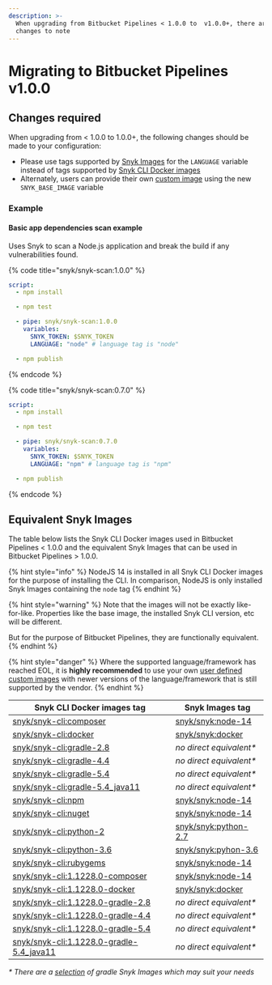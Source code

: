 ```yaml
---
description: >-
  When upgrading from Bitbucket Pipelines < 1.0.0 to  v1.0.0+, there are some
  changes to note
---
```


# Migrating to Bitbucket Pipelines v1.0.0

## Changes required

When upgrading from < 1.0.0 to 1.0.0+, the following changes should be made to your configuration:

* Please use tags supported by [Snyk Images](https://hub.docker.com/r/snyk/snyk/tags) for the `LANGUAGE` variable instead of tags supported by [Snyk CLI Docker images](https://hub.docker.com/r/snyk/snyk-cli/tags)
* Alternately, users can provide their own [custom image](user-defined-custom-images.md) using the new `SNYK_BASE_IMAGE` variable

### Example

#### Basic app dependencies scan example <a href="#markdown-header-basic-app-dependencies-scan-example" id="markdown-header-basic-app-dependencies-scan-example"></a>

Uses Snyk to scan a Node.js application and break the build if any vulnerabilities found.

{% code title="snyk/snyk-scan:1.0.0" %}
```yaml
script:
  - npm install

  - npm test

  - pipe: snyk/snyk-scan:1.0.0
    variables:
      SNYK_TOKEN: $SNYK_TOKEN
      LANGUAGE: "node" # language tag is "node"

  - npm publish
```
{% endcode %}

{% code title="snyk/snyk-scan:0.7.0" %}
```yaml
script:
  - npm install

  - npm test

  - pipe: snyk/snyk-scan:0.7.0
    variables:
      SNYK_TOKEN: $SNYK_TOKEN
      LANGUAGE: "npm" # language tag is "npm"

  - npm publish
```
{% endcode %}

## Equivalent Snyk Images

The table below lists the Snyk CLI Docker images used in Bitbucket Pipelines < 1.0.0 and the equivalent Snyk Images that can be used in Bitbucket Pipelines > 1.0.0.

{% hint style="info" %}
NodeJS 14 is installed in all Snyk CLI Docker images for the purpose of installing the CLI. In comparison, NodeJS is only installed Snyk Images containing the `node` tag
{% endhint %}

{% hint style="warning" %}
Note that the images will not be exactly like-for-like. Properties like the base image, the installed Snyk CLI version, etc will be different.

But for the purpose of Bitbucket Pipelines, they are functionally equivalent.
{% endhint %}

{% hint style="danger" %}
Where the supported language/framework has reached EOL, it is **highly recommended** to use your own [user defined custom images](user-defined-custom-images.md) with newer versions of the language/framework that is still supported by the vendor.
{% endhint %}

| **Snyk CLI Docker images tag**                                                                                                                                                                                      | **Snyk Images tag**                                                                                                                                               |
| ------------------------------------------------------------------------------------------------------------------------------------------------------------------------------------------------------------------- | ----------------------------------------------------------------------------------------------------------------------------------------------------------------- |
| [snyk/snyk-cli:composer](https://hub.docker.com/layers/snyk/snyk-cli/composer/images/sha256-5dabf21ff787a2533d8d53f74f80e690ab69112325181fa8c5b87570b381e8e6?context=explore)                                       | [snyk/snyk:node-14](https://hub.docker.com/r/snyk/snyk/tags?page=1\&name=node-14)                                                                                 |
| [snyk/snyk-cli:docker](https://hub.docker.com/layers/snyk/snyk-cli/docker/images/sha256-affb32b0be2f9d4dbf62abd2f63a2060d81f724fa0b14a755945385c08993ae4?context=explore)                                           | [snyk/snyk:docker](https://hub.docker.com/layers/snyk/snyk/docker/images/sha256-5031561bd647169eaa169d4ad8e7a9f61ede7ca4ed9d6a448894d499309da4de?context=explore) |
| [snyk/snyk-cli:gradle-2.8](https://hub.docker.com/layers/snyk/snyk-cli/gradle-2.8/images/sha256-791d44e3cd23813139eda15862a4013b44d8d2f6e82a43d38db85e61ca8f9811?context=explore)                                   | _no direct equivalent\*_                                                                                                                                          |
| [snyk/snyk-cli:gradle-4.4](https://hub.docker.com/layers/snyk/snyk-cli/gradle-4.4/images/sha256-d230db03d1c9e959485323e00edb255957c4e115316cfe194e55aa69cdc2743a?context=explore)                                   | _no direct equivalent\*_                                                                                                                                          |
| [snyk/snyk-cli:gradle-5.4](https://hub.docker.com/layers/snyk/snyk-cli/gradle-5.4/images/sha256-7d6741a7724093c77a7351bd3d84f81c69760c149d050c8e7714156fc4307aa8?context=explore)                                   | _no direct equivalent\*_                                                                                                                                          |
| [snyk/snyk-cli:gradle-5.4\_java11](https://hub.docker.com/layers/snyk/snyk-cli/gradle-5.4\_java11/images/sha256-e46ec043d496232331eecf352d6e4e8af41958c6ec195696eeb8ece69f8bf9f7?context=explore)                   | _no direct equivalent\*_                                                                                                                                          |
| [snyk/snyk-cli:npm](https://hub.docker.com/layers/snyk/snyk-cli/npm/images/sha256-fcb80d3dc0f6d837327b19d2ccfe35461a22779f897ee929dd99dc008fc1ff2a?context=explore)                                                 | [snyk/snyk:node-14](https://hub.docker.com/r/snyk/snyk/tags?page=1\&name=node-14)                                                                                 |
| [snyk/snyk-cli:nuget](https://hub.docker.com/layers/snyk/snyk-cli/nuget/images/sha256-c9163ae6deb39b9951bfa2e7cf99b539398fbc0ea9134d0059e58bbd00a95c55?context=explore)                                             | [snyk/snyk:node-14](https://hub.docker.com/r/snyk/snyk/tags?page=1\&name=node-14)                                                                                 |
| [snyk/snyk-cli:python-2](https://hub.docker.com/layers/snyk/snyk-cli/python-2/images/sha256-f7b2e87412242171d2f58133d8efd3e99c30e603ce940d4420058fea6411c2d0?context=explore)                                       | [snyk/snyk:python-2.7](https://hub.docker.com/r/snyk/snyk/tags?page=1\&name=python-2.7)                                                                           |
| [snyk/snyk-cli:python-3.6](https://hub.docker.com/layers/snyk/snyk-cli/python-3.6/images/sha256-085d514e77fd535eb490777b6a69b0495297e7db5eaf80a9a35ba870e69f2f2c?context=explore)                                   | [snyk/snyk:pyhon-3.6](https://hub.docker.com/r/snyk/snyk/tags?page=1\&name=python-3.6)                                                                            |
| [snyk/snyk-cli:rubygems](https://hub.docker.com/layers/snyk/snyk-cli/rubygems/images/sha256-50d3ccb5a2547db4f0c29332330e19b8118dca6f4fd4c7afa8cad82854ec3e46?context=explore)                                       | [snyk/snyk:node-14](https://hub.docker.com/r/snyk/snyk/tags?page=1\&name=node-14)                                                                                 |
| [snyk/snyk-cli:1.1228.0-composer](https://hub.docker.com/layers/snyk/snyk-cli/1.1228.0-composer/images/sha256-b2c8555c0503108d64c1784d441c4336ec96f80a7a305b2889d64679fba6353f?context=explore)                     | [snyk/snyk:node-14](https://hub.docker.com/r/snyk/snyk/tags?page=1\&name=node-14)                                                                                 |
| [snyk/snyk-cli:1.1228.0-docker](https://hub.docker.com/layers/snyk/snyk-cli/1.1228.0-docker/images/sha256-07cc3c26dc78cf183f09c98f681551d81f3db224fa55fc464694a0d37cb6da5e?context=explore)                         | [snyk/snyk:docker](https://hub.docker.com/layers/snyk/snyk/docker/images/sha256-5031561bd647169eaa169d4ad8e7a9f61ede7ca4ed9d6a448894d499309da4de?context=explore) |
| [snyk/snyk-cli:1.1228.0-gradle-2.8](https://hub.docker.com/layers/snyk/snyk-cli/1.1228.0-gradle-2.8/images/sha256-58985a5c9599008f7c30defd497298fb624f990359aaba5f042b7539b42a62f6?context=explore)                 | _no direct equivalent\*_                                                                                                                                          |
| [snyk/snyk-cli:1.1228.0-gradle-4.4](https://hub.docker.com/layers/snyk/snyk-cli/1.1228.0-gradle-4.4/images/sha256-f09d66d19f8cc38fa1523b833d7f4262f3500e2338dfaa80292887877d559cf8?context=explore)                 | _no direct equivalent\*_                                                                                                                                          |
| [snyk/snyk-cli:1.1228.0-gradle-5.4](https://hub.docker.com/layers/snyk/snyk-cli/1.1228.0-gradle-5.4/images/sha256-2bc490a3b49398117282f39d0619213c9e7ba4b20dc8ed695bb121201dab7b38?context=explore)                 | _no direct equivalent\*_                                                                                                                                          |
| [snyk/snyk-cli:1.1228.0-gradle-5.4\_java11](https://hub.docker.com/layers/snyk/snyk-cli/1.1228.0-gradle-5.4\_java11/images/sha256-9a05884de9da4de8b7098039bb28d634e3ca6ae0f3e47d4c5df43ff697e48c20?context=explore) | _no direct equivalent\*_                                                                                                                                          |

_\* There are a_ [_selection_](https://hub.docker.com/r/snyk/snyk/tags?page=1\&name=gradle) _of gradle Snyk Images which may suit your needs_
